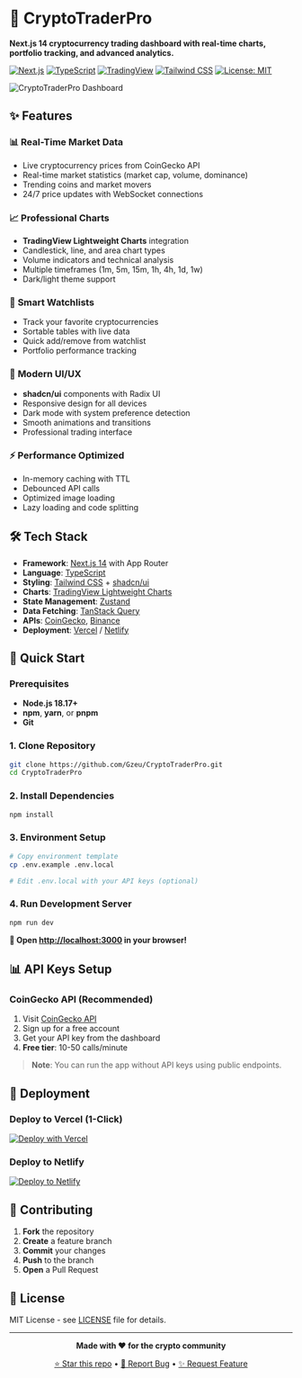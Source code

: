# 🚀 CryptoTraderPro

**Next.js 14 cryptocurrency trading dashboard with real-time charts, portfolio tracking, and advanced analytics.**

[![Next.js](https://img.shields.io/badge/Next.js-14-black)](https://nextjs.org/)
[![TypeScript](https://img.shields.io/badge/TypeScript-5.5-blue)](https://www.typescriptlang.org/)
[![TradingView](https://img.shields.io/badge/TradingView-Charts-orange)](https://www.tradingview.com/lightweight-charts/)
[![Tailwind CSS](https://img.shields.io/badge/Tailwind-3.4-cyan)](https://tailwindcss.com/)
[![License: MIT](https://img.shields.io/badge/License-MIT-green.svg)](https://opensource.org/licenses/MIT)

![CryptoTraderPro Dashboard](https://via.placeholder.com/1200x630/0a0a0a/ffffff?text=CryptoTraderPro%20-%20Advanced%20Crypto%20Trading%20Dashboard)

## ✨ Features

### 📊 **Real-Time Market Data**
- Live cryptocurrency prices from CoinGecko API
- Real-time market statistics (market cap, volume, dominance)
- Trending coins and market movers
- 24/7 price updates with WebSocket connections

### 📈 **Professional Charts**
- **TradingView Lightweight Charts** integration
- Candlestick, line, and area chart types
- Volume indicators and technical analysis
- Multiple timeframes (1m, 5m, 15m, 1h, 4h, 1d, 1w)
- Dark/light theme support

### 👀 **Smart Watchlists**
- Track your favorite cryptocurrencies
- Sortable tables with live data
- Quick add/remove from watchlist
- Portfolio performance tracking

### 🎨 **Modern UI/UX**
- **shadcn/ui** components with Radix UI
- Responsive design for all devices
- Dark mode with system preference detection
- Smooth animations and transitions
- Professional trading interface

### ⚡ **Performance Optimized**
- In-memory caching with TTL
- Debounced API calls
- Optimized image loading
- Lazy loading and code splitting

## 🛠️ Tech Stack

- **Framework**: [Next.js 14](https://nextjs.org/) with App Router
- **Language**: [TypeScript](https://www.typescriptlang.org/)
- **Styling**: [Tailwind CSS](https://tailwindcss.com/) + [shadcn/ui](https://ui.shadcn.com/)
- **Charts**: [TradingView Lightweight Charts](https://www.tradingview.com/lightweight-charts/)
- **State Management**: [Zustand](https://github.com/pmndrs/zustand)
- **Data Fetching**: [TanStack Query](https://tanstack.com/query)
- **APIs**: [CoinGecko](https://www.coingecko.com/en/api), [Binance](https://binance-docs.github.io/apidocs/)
- **Deployment**: [Vercel](https://vercel.com/) / [Netlify](https://netlify.com/)

## 🚀 Quick Start

### Prerequisites

- **Node.js 18.17+**
- **npm**, **yarn**, or **pnpm**
- **Git**

### 1. Clone Repository

```bash
git clone https://github.com/Gzeu/CryptoTraderPro.git
cd CryptoTraderPro
```

### 2. Install Dependencies

```bash
npm install
```

### 3. Environment Setup

```bash
# Copy environment template
cp .env.example .env.local

# Edit .env.local with your API keys (optional)
```

### 4. Run Development Server

```bash
npm run dev
```

**🎉 Open [http://localhost:3000](http://localhost:3000) in your browser!**

## 📊 API Keys Setup

### CoinGecko API (Recommended)

1. Visit [CoinGecko API](https://www.coingecko.com/en/api)
2. Sign up for a free account
3. Get your API key from the dashboard
4. **Free tier**: 10-50 calls/minute

> **Note**: You can run the app without API keys using public endpoints.

## 🚀 Deployment

### Deploy to Vercel (1-Click)

[![Deploy with Vercel](https://vercel.com/button)](https://vercel.com/new/clone?repository-url=https://github.com/Gzeu/CryptoTraderPro)

### Deploy to Netlify

[![Deploy to Netlify](https://www.netlify.com/img/deploy/button.svg)](https://app.netlify.com/start/deploy?repository=https://github.com/Gzeu/CryptoTraderPro)

## 🤝 Contributing

1. **Fork** the repository
2. **Create** a feature branch
3. **Commit** your changes
4. **Push** to the branch
5. **Open** a Pull Request

## 📝 License

MIT License - see [LICENSE](LICENSE) file for details.

---

<div align="center">

**Made with ❤️ for the crypto community**

[⭐ Star this repo](https://github.com/Gzeu/CryptoTraderPro) • [🐛 Report Bug](https://github.com/Gzeu/CryptoTraderPro/issues) • [✨ Request Feature](https://github.com/Gzeu/CryptoTraderPro/issues)

</div>
